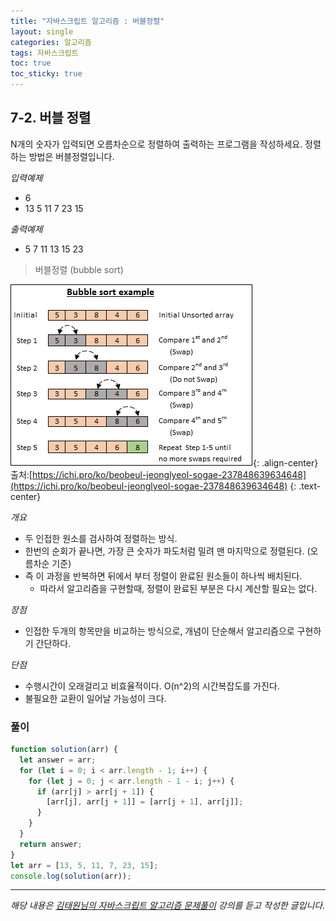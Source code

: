 ```yaml
---
title: "자바스크립트 알고리즘 : 버블정렬"
layout: single
categories: 알고리즘
tags: 자바스크립트
toc: true
toc_sticky: true
---
```


## 7-2. 버블 정렬

N개의 숫자가 입력되면 오름차순으로 정렬하여 출력하는 프로그램을 작성하세요.
정렬하는 방법은 버블정렬입니다.

_입력예제_

- 6
- 13 5 11 7 23 15

_출력예제_

- 5 7 11 13 15 23

> 버블정렬 (bubble sort)

![3](/assets/images/algorithm/Algo702-00001.png){: .align-center}
출처:[https://ichi.pro/ko/beobeul-jeonglyeol-sogae-237848639634648](https://ichi.pro/ko/beobeul-jeonglyeol-sogae-237848639634648)
{: .text-center}

_개요_

- 두 인접한 원소를 검사하여 정렬하는 방식.
- 한번의 순회가 끝나면, 가장 큰 숫자가 파도처럼 밀려 맨 마지막으로 정렬된다. (오름차순 기준)
- 즉 이 과정을 반복하면 뒤에서 부터 정렬이 완료된 원소들이 하나씩 배치된다.
  - 따라서 알고리즘을 구현할때, 정렬이 완료된 부분은 다시 계산할 필요는 없다.

_장점_

- 인접한 두개의 항목만을 비교하는 방식으로, 개념이 단순해서 알고리즘으로 구현하기 간단하다.

_단점_

- 수행시간이 오래걸리고 비효율적이다. O(n^2)의 시간복잡도를 가진다.
- 불필요한 교환이 일어날 가능성이 크다.

### 풀이

```jsx
function solution(arr) {
  let answer = arr;
  for (let i = 0; i < arr.length - 1; i++) {
    for (let j = 0; j < arr.length - 1 - i; j++) {
      if (arr[j] > arr[j + 1]) {
        [arr[j], arr[j + 1]] = [arr[j + 1], arr[j]];
      }
    }
  }
  return answer;
}
let arr = [13, 5, 11, 7, 23, 15];
console.log(solution(arr));
```

---

_해당 내용은 [김태원님의 자바스크립트 알고리즘 문제풀이](https://www.inflearn.com/course/%EC%9E%90%EB%B0%94%EC%8A%A4%ED%81%AC%EB%A6%BD%ED%8A%B8-%EC%95%8C%EA%B3%A0%EB%A6%AC%EC%A6%98-%EB%AC%B8%EC%A0%9C%ED%92%80%EC%9D%B4/dashboard) 강의를 듣고 작성한 글입니다._
